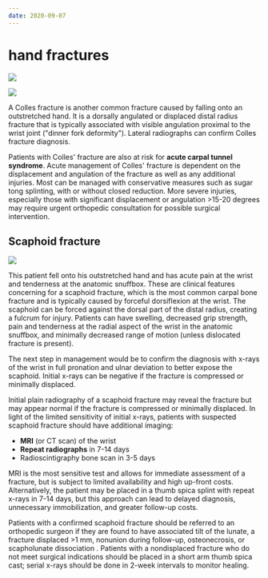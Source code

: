 ```yaml
---
date: 2020-09-07
---
```


# hand fractures

<!-- Colle's fracture -->

![](https://photos.thisispiggy.com/file/wikiFiles/image-20200204195309323.png)

![](https://photos.thisispiggy.com/file/wikiFiles/image-20200824080937120.png)

A Colles fracture is another common fracture caused by falling onto an outstretched hand. It is a  dorsally angulated or displaced distal radius fracture that is typically associated with visible angulation proximal to the wrist joint ("dinner fork deformity"). Lateral radiographs can confirm Colles fracture  diagnosis.

Patients with Colles' fracture are also at risk for **acute carpal tunnel syndrome**. Acute management of Colles' fracture is dependent  on the displacement and angulation of the fracture as well as any  additional injuries. Most can be managed with conservative measures  such as sugar tong splinting, with or without closed reduction. More  severe injuries, especially those with significant displacement or  angulation >15-20 degrees may require urgent orthopedic  consultation for possible surgical intervention.

## Scaphoid fracture

<!-- scaphoid fracture sx, management -->

![](https://photos.thisispiggy.com/file/wikiFiles/image-20200204195806594.png)

This patient fell onto his  outstretched hand and has acute pain at the wrist and tenderness at the  anatomic snuffbox. These are clinical features concerning for a  scaphoid fracture, which is the most common carpal bone fracture and is  typically caused by forceful dorsiflexion at the wrist. The scaphoid  can be forced against the dorsal part of the distal radius, creating a  fulcrum for injury. Patients can have swelling, decreased grip  strength, pain and tenderness at the radial aspect of the wrist in the anatomic snuffbox, and minimally decreased range of motion (unless dislocated fracture is present).

The next step in management would be to confirm the diagnosis with x-rays  of the wrist in full pronation and ulnar deviation to better expose the  scaphoid. Initial x-rays can be negative if the fracture is compressed  or minimally displaced.

Initial plain radiography of a scaphoid fracture may reveal the fracture but may appear normal if the fracture is compressed or minimally  displaced. In light of the limited sensitivity of initial x-rays,  patients with suspected scaphoid fracture should have additional  imaging:

- **MRI** (or CT scan) of the wrist
- **Repeat radiographs** in 7-14 days
- Radioscintigraphy bone scan in 3-5 days

MRI is the most sensitive test and allows for immediate assessment of a  fracture, but is subject to limited availability and high up-front  costs. Alternatively, the patient may be placed in a thumb spica splint with repeat x-rays in 7-14 days, but this approach can lead to delayed  diagnosis, unnecessary immobilization, and greater follow-up costs.

Patients with a confirmed scaphoid fracture should be referred to an orthopedic  surgeon if they are found to have associated tilt of the lunate, a  fracture displaced >1 mm, nonunion during follow-up, osteonecrosis,  or scapholunate dissociation . Patients with a nondisplaced fracture who do not meet surgical indications should be  placed in a short arm thumb spica cast; serial x-rays should be done in  2-week intervals to monitor healing.
